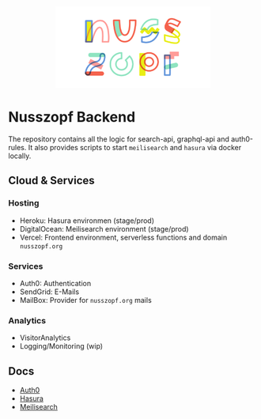 <p align="center">
  <a href="https://nusszopf.org">
    <img src="./docs/images/1200x630.png" alt="Nusszopf logo" height="165">
  </a>
</p>

# Nusszopf Backend

The repository contains all the logic for search-api, graphql-api and auth0-rules. It also provides scripts to start `meilisearch` and `hasura` via docker locally.

## Cloud & Services

### Hosting

- Heroku: Hasura environmen (stage/prod)
- DigitalOcean: Meilisearch environment (stage/prod)
- Vercel: Frontend environment, serverless functions and domain `nusszopf.org`

### Services

- Auth0: Authentication
- SendGrid: E-Mails
- MailBox: Provider for `nusszopf.org` mails

### Analytics

- VisitorAnalytics
- Logging/Monitoring (wip)

## Docs

- [Auth0](./docs/auth0/rules.md)
- [Hasura](./docs/hasura)
- [Meilisearch](./docs/meilisearch)
